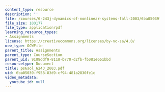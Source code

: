 ```yaml
---
content_type: resource
description: ''
file: /courses/6-243j-dynamics-of-nonlinear-systems-fall-2003/6ba05039f95883d9cf94481a2830fe1c_ps6sol_6243_2003.pdf
file_size: 100177
file_type: application/pdf
learning_resource_types:
- Assignments
license: https://creativecommons.org/licenses/by-nc-sa/4.0/
ocw_type: OCWFile
parent_title: Assignments
parent_type: CourseSection
parent_uid: 9108ddf9-8118-b770-d2fb-fb081e651bbd
resourcetype: Document
title: ps6sol_6243_2003.pdf
uid: 6ba05039-f958-83d9-cf94-481a2830fe1c
video_metadata:
  youtube_id: null
---
```


